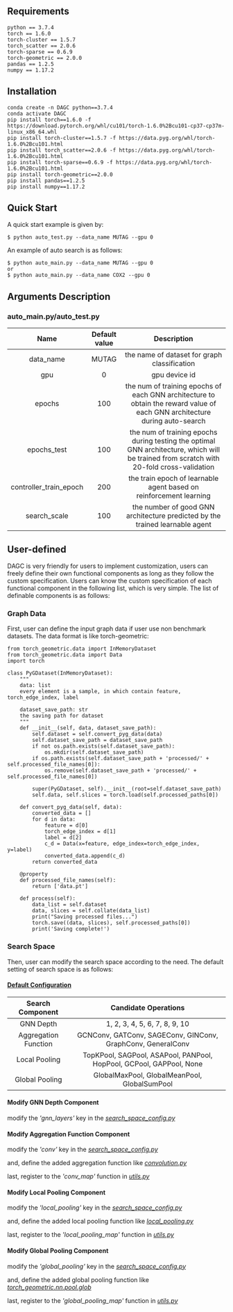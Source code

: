 ## Requirements

```shell
python == 3.7.4
torch == 1.6.0
torch-cluster == 1.5.7  
torch_scatter == 2.0.6  
torch-sparse == 0.6.9
torch-geometric == 2.0.0
pandas == 1.2.5
numpy == 1.17.2  
```

## Installation

```shell
conda create -n DAGC python==3.7.4
conda activate DAGC
pip install torch==1.6.0 -f https://download.pytorch.org/whl/cu101/torch-1.6.0%2Bcu101-cp37-cp37m-linux_x86_64.whl
pip install torch-cluster==1.5.7 -f https://data.pyg.org/whl/torch-1.6.0%2Bcu101.html
pip install torch_scatter==2.0.6 -f https://data.pyg.org/whl/torch-1.6.0%2Bcu101.html
pip install torch-sparse==0.6.9 -f https://data.pyg.org/whl/torch-1.6.0%2Bcu101.html
pip install torch-geometric==2.0.0
pip install pandas==1.2.5
pip install numpy==1.17.2
```

## Quick Start

A quick start example is given by:

```shell
$ python auto_test.py --data_name MUTAG --gpu 0
```

An example of auto search is as follows:

```shell
$ python auto_main.py --data_name MUTAG --gpu 0
or
$ python auto_main.py --data_name COX2 --gpu 0
```

## Arguments Description
### auto_main.py/auto_test.py
|          Name          | Default value |                                                               Description                                                                |
|:----------------------:|:-------------:|:----------------------------------------------------------------------------------------------------------------------------------------:|
|       data_name        |     MUTAG     |                                               the name of dataset for graph classification                                               |
|          gpu           |       0       |                                                          gpu device id                                                                   |
|         epochs         |      100      |        the num of training epochs of each GNN architecture to obtain the reward value of each GNN architecture during auto-search        |
|      epochs_test       |      100      | the num of training epochs during testing the optimal GNN architecture, which will be trained from scratch with 20-fold cross-validation |
| controller_train_epoch |      200      |                                    the train epoch of learnable agent based on reinforcement learning                                    |
|      search_scale      |      100      |                               the number of good GNN architecture predicted by the trained learnable agent                               |


## User-defined
DAGC is very friendly for users to implement customization, users can freely define their own functional components as long as they follow the custom specification. 
Users can know the custom specification of each functional component in the following list, which is very simple. The list of definable components is as follows:


### Graph Data
First, user can define the input graph data if user use non benchmark datasets. The data format is like torch-geometric:

```shell
from torch_geometric.data import InMemoryDataset
from torch_geometric.data import Data
import torch

class PyGDataset(InMemoryDataset):
    """
    data: list
    every element is a sample, in which contain feature, torch_edge_index, label
    
    dataset_save_path: str
    the saving path for dataset
    """
    def __init__(self, data, dataset_save_path):
        self.dataset = self.convert_pyg_data(data)
        self.dataset_save_path = dataset_save_path
        if not os.path.exists(self.dataset_save_path):
            os.mkdir(self.dataset_save_path)
        if os.path.exists(self.dataset_save_path + 'processed/' + self.processed_file_names[0]):
            os.remove(self.dataset_save_path + 'processed/' + self.processed_file_names[0])
        
        super(PyGDataset, self).__init__(root=self.dataset_save_path)
        self.data, self.slices = torch.load(self.processed_paths[0])
    
    def convert_pyg_data(self, data):
        converted_data = []
        for d in data:
            feature = d[0]
            torch_edge_index = d[1]
            label = d[2]
            c_d = Data(x=feature, edge_index=torch_edge_index, y=label)
            converted_data.append(c_d)
        return converted_data
  
    @property
    def processed_file_names(self):
        return ['data.pt']
        
    def process(self):
        data_list = self.dataset
        data, slices = self.collate(data_list)
        print("Saving processed files...")
        torch.save((data, slices), self.processed_paths[0])
        print('Saving complete!')
```


### Search Space
Then, user can modify the search space according to the need. The default setting of search space is as follows:
#### [Default Configuration](https://github.com/Zhen-Peng-Wu/DAGC/blob/master/core/search_space/search_space_config.py)
|    Search Component    |                        Candidate Operations                         |
|:----------------------:|:-------------------------------------------------------------------:|
|       GNN Depth        |                    1, 2, 3, 4, 5, 6, 7, 8, 9, 10                    |
|  Aggregation Function  |     GCNConv, GATConv, SAGEConv, GINConv, GraphConv, GeneralConv     |
|     Local Pooling      | TopKPool, SAGPool, ASAPool, PANPool, HopPool, GCPool, GAPPool, None |
|     Global Pooling     |            GlobalMaxPool, GlobalMeanPool, GlobalSumPool             |

#### Modify GNN Depth Component
modify the _'gnn_layers'_ key in the [_search_space_config.py_](https://github.com/Zhen-Peng-Wu/DAGC/blob/master/core/search_space/search_space_config.py#L15)

#### Modify Aggregation Function Component
modify the _'conv'_ key in the [_search_space_config.py_](https://github.com/Zhen-Peng-Wu/DAGC/blob/master/core/search_space/search_space_config.py#L16)

and, define the added aggregation function like [_convolution.py_](https://github.com/Zhen-Peng-Wu/DAGC/blob/master/core/search_space/convolution.py)

last, register to the _'conv_map'_ function in [_utils.py_](https://github.com/Zhen-Peng-Wu/DAGC/blob/master/core/search_space/utils.py#L20)

#### Modify Local Pooling Component
modify the _'local_pooling'_ key in the [_search_space_config.py_](https://github.com/Zhen-Peng-Wu/DAGC/blob/master/core/search_space/search_space_config.py#L17)

and, define the added local pooling function like [_local_pooling.py_](https://github.com/Zhen-Peng-Wu/DAGC/blob/master/core/search_space/local_pooling.py)

last, register to the _'local_pooling_map'_ function in [_utils.py_](https://github.com/Zhen-Peng-Wu/DAGC/blob/master/core/search_space/utils.py#L39)

#### Modify Global Pooling Component
modify the _'global_pooling'_ key in the [_search_space_config.py_](https://github.com/Zhen-Peng-Wu/DAGC/blob/master/core/search_space/search_space_config.py#L18)

and, define the added global pooling function like [_torch_geometric.nn.pool.glob_](https://pytorch-geometric.readthedocs.io/en/latest/_modules/torch_geometric/nn/pool/glob.html)

last, register to the _'global_pooling_map'_ function in [_utils.py_](https://github.com/Zhen-Peng-Wu/DAGC/blob/master/core/search_space/utils.py#L8)
